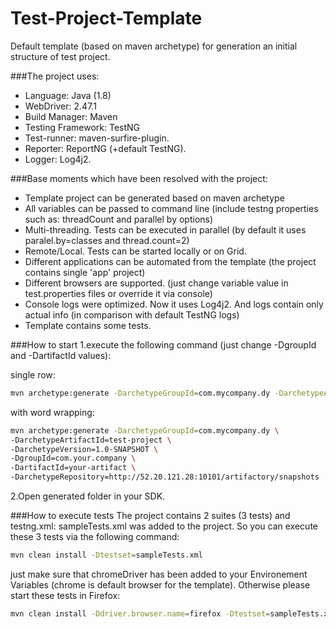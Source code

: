 # Test-Project-Template

Default template (based on maven archetype) for generation an initial structure of test project. 

###The project uses:
* Language: Java (1.8)
* WebDriver: 2.47.1
* Build Manager: Maven
* Testing Framework: TestNG
* Test-runner: maven-surfire-plugin.
* Reporter: ReportNG (+default TestNG).
* Logger: Log4j2.

###Base moments which have been resolved with the project:
* Template project can be generated based on maven archetype
* All variables can be passed to command line (include testng properties such as: threadCount and parallel by options)
* Multi-threading. Tests can be executed in parallel (by default it uses paralel.by=classes and thread.count=2)
* Remote/Local. Tests can be started locally or on Grid.
* Different applications can be automated from the template (the project contains single 'app' project)
* Different browsers are supported. (just change variable value in test.properties files or override it via console)
* Console logs were optimized. Now it uses Log4j2. And logs contain only actual info (in comparison with default TestNG logs)
* Template contains some tests.

###How to start
1.execute the following command (just change -DgroupId and -DartifactId values):

single row:
```bash
mvn archetype:generate -DarchetypeGroupId=com.mycompany.dy -DarchetypeArtifactId=test-project -DarchetypeVersion=1.0-SNAPSHOT -DgroupId=com.your.company -DartifactId=your-artifact -DarchetypeRepository=http://52.20.121.28:10101/artifactory/snapshots
```
with word wrapping:
```bash
mvn archetype:generate -DarchetypeGroupId=com.mycompany.dy \
-DarchetypeArtifactId=test-project \
-DarchetypeVersion=1.0-SNAPSHOT \
-DgroupId=com.your.company \
-DartifactId=your-artifact \
-DarchetypeRepository=http://52.20.121.28:10101/artifactory/snapshots
```
2.Open generated folder in your SDK.

###How to execute tests
The project contains 2 suites (3 tests) and testng.xml: sampleTests.xml was added to the project. So you can execute these 3 tests via the following command:
```bash
mvn clean install -Dtestset=sampleTests.xml
```
just make sure that chromeDriver has been added to your Environement Variables (chrome is default browser for the template). Otherwise please start these tests in Firefox:
```bash
mvn clean install -Ddriver.browser.name=firefox -Dtestset=sampleTests.xml
```

